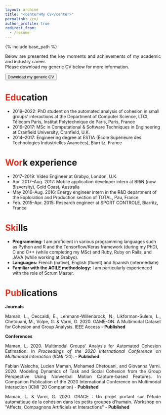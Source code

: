 ```yaml
---
layout: archive
title: "<center>My CV</center>"
permalink: /cv/
author_profile: true
redirect_from:
  - /resume
---
```


{% include base_path %}

<p align="justify">Below are presented the key moments and achievements of my academic and industry career. <br>
Please download my generic CV below for more information.</p>
<form action="https://lucienmaman.github.io/files/CV_Lucien_Maman_2021_academic.pdf" target="_blank">
    <input type="submit" value="Download my generic CV" />
</form> 

<span style="color: #DC3522">Edu</span>cation
======
<p align="justify">
  <ul>
    <li>2019–2022: PhD student on the automated analysis of cohesion in small groups' interactions at the Department of Computer Science, LTCI, Télécom Paris, Institut Polytechnique de Paris, Paris, France</li>
    <li>2016–2017: MSc in Computational & Software Techniques in Engineering at Cranfield University, Cranfield, U.K.</li>
    <li>2014–2017: Engineering degree at ESTIA (École Supérieure des Technologies Industrielles Avancées), Biarritz, France</li>
  </ul> 
</p>

<span style="color: #DC3522">Wor</span>k experience
======
<p align="justify">
  <ul>
    <li>2017–2019: Video Engineer at Grabyo, London, U.K.</li>
    <li>Apr. 2017–Aug. 2017: Mobile application developer intern at BRiN (now Bizversity), Gold Coast, Australia</li>
    <li>May 2016–Aug. 2016: Energy engineer intern in the R&D department of the Exploration and Production section of TOTAL, Pau, France</li>
    <li>Feb. 2015–Apr. 2015: Research engineer at SPORT CONTROLE, Biarritz, France</li>
  </ul> 
</p>

<span style="color: #DC3522">Ski</span>lls
======
<p align="justify">
  <ul>
    <li><b>Programming:</b> 
I am proficient in various programming languages such as Python and R and the Tensorflow/Keras framework (during my PhD), C and C++ (while completing my MSc) and Ruby, Ruby on Rails, and JAVA (while working at Grabyo).</li>
    <li><b>Languages:</b> 
French (native), English (fluent) and Spanish (intermediate)</li>
    <li><b>Familiar with the AGILE methodology:</b>
I am particularly experienced with the role of Scrum Master.</li>
  </ul> 
</p>

<span style="color: #DC3522">Pub</span>lications
======
<strong>Journals</strong><br>
<p align="justify">Maman, L., Ceccaldi, E., Lehmann-Willenbrock, N., Likforman-Sulem, L., Chetouani, M., Volpe, G. & Varni, G. 2020. GAME-ON: A Multimodal Dataset for Cohesion and Group Analysis. IEEE Access - <b>Published</b></p>

<strong>Conferences</strong><br>

<p align="justify">Maman, L. 2020. Multimodal Groups' Analysis for Automated Cohesion Estimation. In <i>Proceedings of the 2020 International Conference on Multimodal Interaction</i> (<i>ICMI '20</i>). - <b>Published</b></p>

<p align="justify">Fabian Walocha, Lucien Maman, Mohamed Chetouani, and Giovanna Varni. 2020. Modeling Dynamics of Task and Social Cohesion from the Group Perspective Using Nonverbal Motion Capture-based Features. In Companion Publication of the 2020 International Conference on Multimodal Interaction (ICMI '20 Companion) - <b>Published</b></p>

<p align="justify">Maman, L. & Varni, G. 2020. GRACE : Un projet portant sur l'étude automatique de la cohésion dans les petits groupes d'humain. Workshop on "Affects, Compagnons Artificiels et Interactions" - <b>Published</b></p>
